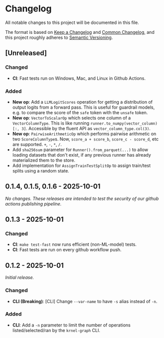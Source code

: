 # Changelog

All notable changes to this project will be documented in this file.

The format is based on [Keep a Changelog](https://keepachangelog.com/en/1.1.0/) and [Common Changelog](https://github.com/vweevers/common-changelog),
and this project roughly adheres to [Semantic Versioning](https://semver.org/spec/v2.0.0.html).

## [Unreleased]

### Changed

- **CI**: Fast tests run on Windows, Mac, and Linux in Github Actions.

### Added

- **New op**: Add a `LLMLogitScores` operation for getting a distribution of output logits from a forward pass. This is useful for guardrail models, e.g. to compare the score of the `safe` token with the `unsafe` token.
- **New op**: `VectorToScalarOp` which selects one column of a `VectorColumnType`. This is like running `runner.to_numpy(vector_column)[:, 3]`. Accessible by the fluent API as `vector_column_type.col(3)`.
- **New op**: `PairwiseArithmeticOp` which performs pairwise arithmetic on two `ScoreColumnType`s. Now, `score_a + score_b`, `score_c - score_d`, etc are supported. `+`, `-`, `*`, `/`.
- Add `sha256sum` parameter for `Runner().from_parquet(...)` to allow loading datasets that don't exist, if any previous runner has already materialized them to the store.
- Add implementation for `AssignTrainTestSplitOp` to assign train/test splits using a random state.

## 0.1.4, 0.1.5, 0.1.6 - 2025-10-01
_No changes. These releases are intended to test the security of our github actions publishing pipeline._

## 0.1.3 - 2025-10-01

### Changed

- **CI**: `make test-fast` now runs efficient (non-ML-model) tests.
- **CI**: Fast tests are run on every github workflow push.

## 0.1.2 - 2025-10-01

_Initial release._

### Changed

- **CLI (Breaking)**: [CLI] Change `--var-name` to have `-s` alias instead of `-n`.

### Added

- **CLI**: Add a `-n` parameter to limit the number of operations listed/selected/ran by the `krnel-graph` CLI.
